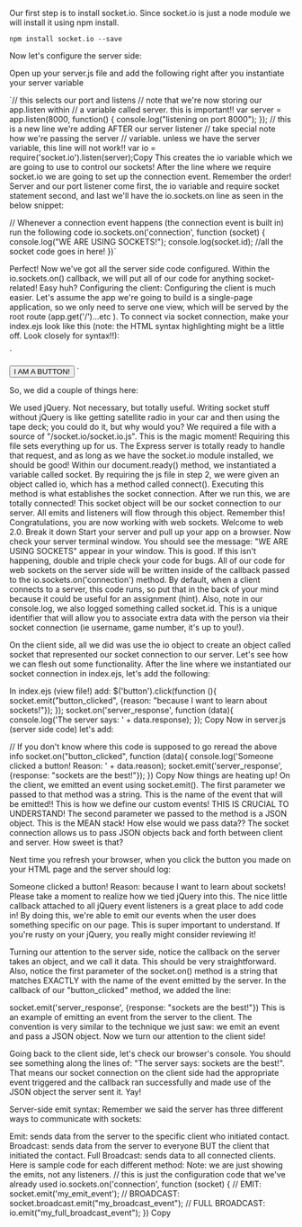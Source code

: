 Our first step is to install socket.io. Since socket.io is just a node module we will install it using npm install.

`npm install socket.io --save`

Now let's configure the server side:

Open up your server.js file and add the following right after you instantiate your server variable

`// this selects our port and listens
// note that we're now storing our app.listen within
// a variable called server. this is important!!
var server = app.listen(8000, function() {
 console.log("listening on port 8000");
});
// this is a new line we're adding AFTER our server listener
// take special note how we're passing the server
// variable. unless we have the server variable, this line will not work!!
var io = require('socket.io').listen(server);Copy
This creates the io variable which we are going to use to control our sockets! After the line where we require socket.io we are going to set up the connection event. Remember the order! Server and our port listener come first, the io variable and require socket statement second, and last we'll have the io.sockets.on line as seen in the below snippet:

// Whenever a connection event happens (the connection event is built in) run the following code
io.sockets.on('connection', function (socket) {
  console.log("WE ARE USING SOCKETS!");
  console.log(socket.id);
  //all the socket code goes in here!
})`


Perfect! Now we've got all the server side code configured.  Within the io.sockets.on() callback, we will put all of our code for anything socket-related! Easy huh?
Configuring the client:
Configuring the client is much easier.  Let's assume the app we're going to build is a single-page application, so we only need to serve one view, which will be served by the root route (app.get('/')...etc ).  To connect via socket connection, make your index.ejs look like this (note: the HTML syntax highlighting might be a little off.  Look closely for syntax!!):

`<html>
<head>
<title></title>
    <script src="http://ajax.googleapis.com/ajax/libs/jquery/1.11.1/jquery.min.js"></script>
    <script type ="text/javascript" src="/socket.io/socket.io.js"></script>
    <script type ="text/javascript">
        $(document).ready(function (){
            // this triggers the connection event in our server!
            var socket = io.connect();
            // we'll write all the socket stuff after the above line!
        })
    </script>
</head>
<body>
    <button>I AM A BUTTON!</button>
    <!-- web page goes here -->
</body>
</html>`

So, we did a couple of things here:

We used jQuery.  Not necessary, but totally useful.  Writing socket stuff without jQuery is like getting satellite radio in your car and then using the tape deck; you could do it, but why would you?
We required a file with a source of "/socket.io/socket.io.js".  This is the magic moment!  Requiring this file sets everything up for us.  The Express server is totally ready to handle that request, and as long as we have the socket.io module installed, we should be good!
Within our document.ready() method, we instantiated a variable called socket.  By requiring the js file in step 2, we were given an object called io, which has a method called connect().  Executing this method is what establishes the socket connection.  After we run this, we are totally connected!  This socket object will be our socket connection to our server. All emits and listeners will flow through this object. Remember this!
Congratulations, you are now working with web sockets. Welcome to web 2.0.
Break it down
Start your server and pull up your app on a browser.  Now check your server terminal window.  You should see the message: "WE ARE USING SOCKETS" appear in your window.  This is good.  If this isn't happening, double and triple check your code for bugs. All of our code for web sockets on the server side will be written inside of the callback passed to the io.sockets.on('connection') method.  By default, when a client connects to a server, this code runs, so put that in the back of your mind because it could be useful for an assignment (hint).  Also, note in our console.log, we also logged something called socket.id.  This is a unique identifier that will allow you to associate extra data with the person via their socket connection (ie username, game number, it's up to you!).

On the client side, all we did was use the io object to create an object called socket that represented our socket connection to our server.  Let's see how we can flesh out some functionality.  After the line where we instantiated our socket connection in index.ejs, let's add the following:

In index.ejs (view file!) add:
$('button').click(function (){
    socket.emit("button_clicked", {reason: "because I want to learn about sockets!"});
});
socket.on('server_response', function (data){
    console.log('The server says: ' + data.response);
});
Copy
Now in server.js (server side code) let's add:

// If you don't know where this code is supposed to go reread the above info 
socket.on("button_clicked", function (data){
    console.log('Someone clicked a button!  Reason: ' + data.reason);
    socket.emit('server_response', {response: "sockets are the best!"});
})
Copy
Now things are heating up!  On the client, we emitted an event using socket.emit(). The first parameter we passed to that method was a string. This is the name of the event that will be emitted!!  This is how we define our custom events!  THIS IS CRUCIAL TO UNDERSTAND! The second parameter we passed to the method is a JSON object. This is the MEAN stack!  How else would we pass data?? The socket connection allows us to pass JSON objects back and forth between client and server. How sweet is that?

Next time you refresh your browser, when you click the button you made on your HTML page and the server should log:

Someone clicked a button!  Reason: because I want to learn about sockets!
Please take a moment to realize how we tied jQuery into this. The nice little callback attached to all jQuery event listeners is a great place to add code in! By doing this, we're able to emit our events when the user does something specific on our page. This is super important to understand. If you're rusty on your jQuery, you really might consider reviewing it!

Turning our attention to the server side, notice the callback on the server takes an object, and we call it data. This should be very straightforward. Also, notice the first parameter of the socket.on() method is a string that matches EXACTLY with the name of the event emitted by the server. In the callback of our "button_clicked" method, we added the line:

socket.emit('server_response', {response: "sockets are the best!"})
This is an example of emitting an event from the server to the client. The convention is very similar to the technique we just saw: we emit an event and pass a JSON object. Now we turn our attention to the client side!

Going back to the client side, let's check our browser's console. You should see something along the lines of: "The server says: sockets are the best!". That means our socket connection on the client side had the appropriate event triggered and the callback ran successfully and made use of the JSON object the server sent it.  Yay!

Server-side emit syntax:
Remember we said the server has three different ways to communicate with sockets:

Emit: sends data from the server to the specific client who initiated contact.
Broadcast: sends data from the server to everyone BUT the client that initiated the contact.
Full Broadcast: sends data to all connected clients.
Here is sample code for each different method:
Note: we are just showing the emits, not any listeners.
//  this is just the configuration code that we've already used
io.sockets.on('connection', function (socket) {
    //  EMIT:
    socket.emit('my_emit_event');
    //  BROADCAST:
    socket.broadcast.emit("my_broadcast_event");
    //  FULL BROADCAST:
    io.emit("my_full_broadcast_event");
})
Copy
